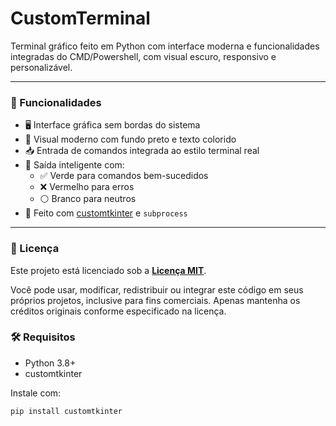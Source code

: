 # CustomTerminal

Terminal gráfico feito em Python com interface moderna e funcionalidades integradas do CMD/Powershell, com visual escuro, responsivo e personalizável.

---

### 🧩 Funcionalidades

- 🖥️ Interface gráfica sem bordas do sistema
- 🎨 Visual moderno com fundo preto e texto colorido
- 📥 Entrada de comandos integrada ao estilo terminal real
- 🧠 Saída inteligente com:
  - ✅ Verde para comandos bem-sucedidos
  - ❌ Vermelho para erros
  - ⚪ Branco para neutros
- 🐍 Feito com [customtkinter](https://github.com/TomSchimansky/CustomTkinter) e `subprocess`

---

### 📄 Licença

Este projeto está licenciado sob a **[Licença MIT](LICENSE)**.

Você pode usar, modificar, redistribuir ou integrar este código em seus próprios projetos, inclusive para fins comerciais. Apenas mantenha os créditos originais conforme especificado na licença.

### 🛠️ Requisitos

- Python 3.8+
- customtkinter

Instale com:

```bash
pip install customtkinter
